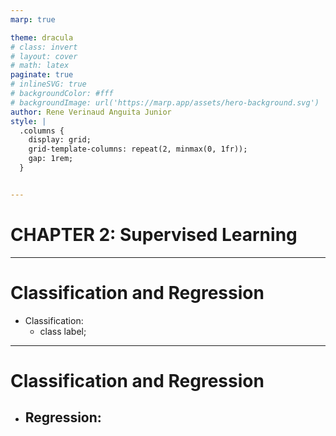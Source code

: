 ```yaml
---
marp: true

theme: dracula
# class: invert
# layout: cover
# math: latex 
paginate: true
# inlineSVG: true
# backgroundColor: #fff
# backgroundImage: url('https://marp.app/assets/hero-background.svg')
author: Rene Verinaud Anguita Junior
style: |
  .columns {
    display: grid;
    grid-template-columns: repeat(2, minmax(0, 1fr));
    gap: 1rem;
  }


---
```

<!--  _class: invert -->
<!-- _color: white -->
<!-- _paginate: skip -->

# CHAPTER 2: Supervised Learning
---

# Classification and Regression

- Classification:
    - class label;


---

# Classification and Regression

- Regression:
    - 